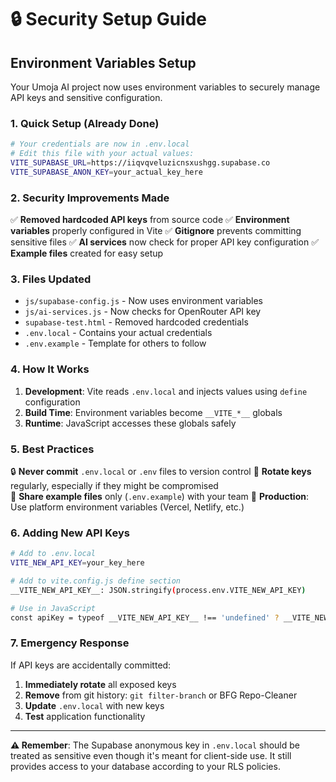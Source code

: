 # 🔒 Security Setup Guide

## Environment Variables Setup

Your Umoja AI project now uses environment variables to securely manage API keys and sensitive configuration.

### 1. Quick Setup (Already Done)

```bash
# Your credentials are now in .env.local
# Edit this file with your actual values:
VITE_SUPABASE_URL=https://iiqvqveluzicnsxushgg.supabase.co
VITE_SUPABASE_ANON_KEY=your_actual_key_here
```

### 2. Security Improvements Made

✅ **Removed hardcoded API keys** from source code
✅ **Environment variables** properly configured in Vite
✅ **Gitignore** prevents committing sensitive files
✅ **AI services** now check for proper API key configuration
✅ **Example files** created for easy setup

### 3. Files Updated

- `js/supabase-config.js` - Now uses environment variables
- `js/ai-services.js` - Now checks for OpenRouter API key
- `supabase-test.html` - Removed hardcoded credentials
- `.env.local` - Contains your actual credentials
- `.env.example` - Template for others to follow

### 4. How It Works

1. **Development**: Vite reads `.env.local` and injects values using `define` configuration
2. **Build Time**: Environment variables become `__VITE_*__` globals
3. **Runtime**: JavaScript accesses these globals safely

### 5. Best Practices

🔒 **Never commit** `.env.local` or `.env` files to version control
🔄 **Rotate keys** regularly, especially if they might be compromised  
👥 **Share example files** only (`.env.example`) with your team
🚀 **Production**: Use platform environment variables (Vercel, Netlify, etc.)

### 6. Adding New API Keys

```bash
# Add to .env.local
VITE_NEW_API_KEY=your_key_here

# Add to vite.config.js define section
__VITE_NEW_API_KEY__: JSON.stringify(process.env.VITE_NEW_API_KEY)

# Use in JavaScript
const apiKey = typeof __VITE_NEW_API_KEY__ !== 'undefined' ? __VITE_NEW_API_KEY__ : null;
```

### 7. Emergency Response

If API keys are accidentally committed:

1. **Immediately rotate** all exposed keys
2. **Remove** from git history: `git filter-branch` or BFG Repo-Cleaner
3. **Update** `.env.local` with new keys
4. **Test** application functionality

---

**⚠️ Remember**: The Supabase anonymous key in `.env.local` should be treated as sensitive even though it's meant for client-side use. It still provides access to your database according to your RLS policies.
